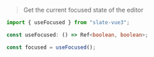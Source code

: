 > Get the current focused state of the editor

```typescript
import { useFocused } from "slate-vue3";

const useFocused: () => Ref<boolean, boolean>;

const focused = useFocused();
```
